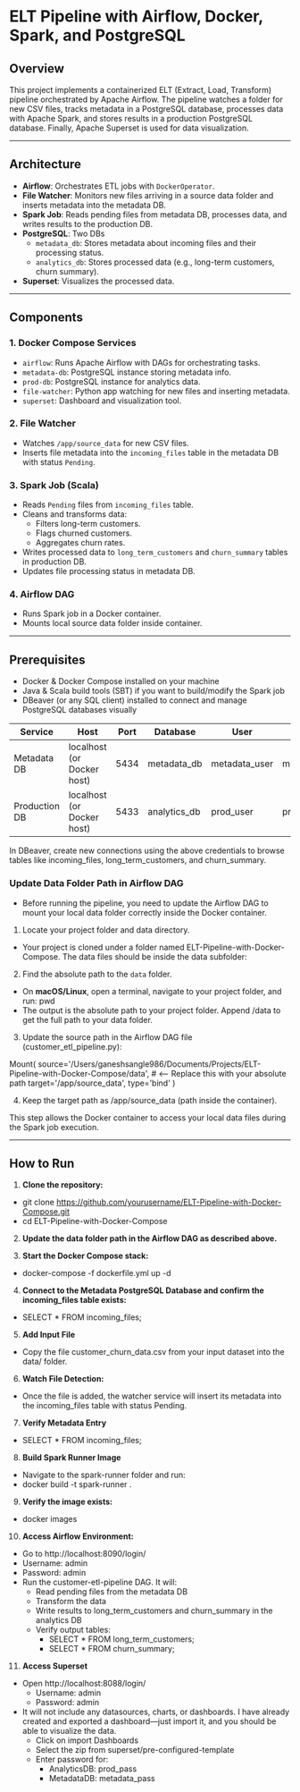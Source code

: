 # ELT Pipeline with Airflow, Docker, Spark, and PostgreSQL

## Overview

This project implements a containerized ELT (Extract, Load, Transform) pipeline orchestrated by Apache Airflow. The pipeline watches a folder for new CSV files, tracks metadata in a PostgreSQL database, processes data with Apache Spark, and stores results in a production PostgreSQL database. Finally, Apache Superset is used for data visualization.

---

## Architecture

- **Airflow**: Orchestrates ETL jobs with `DockerOperator`.
- **File Watcher**: Monitors new files arriving in a source data folder and inserts metadata into the metadata DB.
- **Spark Job**: Reads pending files from metadata DB, processes data, and writes results to the production DB.
- **PostgreSQL**: Two DBs
  - `metadata_db`: Stores metadata about incoming files and their processing status.
  - `analytics_db`: Stores processed data (e.g., long-term customers, churn summary).
- **Superset**: Visualizes the processed data.

---

## Components

### 1. Docker Compose Services

- `airflow`: Runs Apache Airflow with DAGs for orchestrating tasks.
- `metadata-db`: PostgreSQL instance storing metadata info.
- `prod-db`: PostgreSQL instance for analytics data.
- `file-watcher`: Python app watching for new files and inserting metadata.
- `superset`: Dashboard and visualization tool.

### 2. File Watcher

- Watches `/app/source_data` for new CSV files.
- Inserts file metadata into the `incoming_files` table in the metadata DB with status `Pending`.

### 3. Spark Job (Scala)

- Reads `Pending` files from `incoming_files` table.
- Cleans and transforms data:
  - Filters long-term customers.
  - Flags churned customers.
  - Aggregates churn rates.
- Writes processed data to `long_term_customers` and `churn_summary` tables in production DB.
- Updates file processing status in metadata DB.

### 4. Airflow DAG

- Runs Spark job in a Docker container.
- Mounts local source data folder inside container.

---

## Prerequisites

- Docker & Docker Compose installed on your machine
- Java & Scala build tools (SBT) if you want to build/modify the Spark job
- DBeaver (or any SQL client) installed to connect and manage PostgreSQL databases visually

| Service       | Host                       | Port | Database      | User           | Password       |
| ------------- | -------------------------- | ---- | ------------- | -------------- | -------------- |
| Metadata DB   | localhost (or Docker host) | 5434 | metadata\_db  | metadata\_user | metadata\_pass |
| Production DB | localhost (or Docker host) | 5433 | analytics\_db | prod\_user     | prod\_pass     |

In DBeaver, create new connections using the above credentials to browse tables like incoming_files, long_term_customers, and churn_summary.

### Update Data Folder Path in Airflow DAG
  - Before running the pipeline, you need to update the Airflow DAG to mount your local data folder correctly inside the Docker container.

1. Locate your project folder and data directory.
  - Your project is cloned under a folder named ELT-Pipeline-with-Docker-Compose. The data files should be inside the data subfolder:

2. Find the absolute path to the `data` folder.

  - On **macOS/Linux**, open a terminal, navigate to your project folder, and run: pwd
  - The output is the absolute path to your project folder. Append /data to get the full path to your data folder.

3. Update the source path in the Airflow DAG file (customer_etl_pipeline.py):

Mount(
    source='/Users/ganeshsangle986/Documents/Projects/ELT-Pipeline-with-Docker-Compose/data',  # <-- Replace this with your absolute path
    target='/app/source_data',
    type='bind'
)

4. Keep the target path as /app/source_data (path inside the container).

This step allows the Docker container to access your local data files during the Spark job execution.

---

## How to Run

1. **Clone the repository:**
- git clone https://github.com/yourusername/ELT-Pipeline-with-Docker-Compose.git
- cd ELT-Pipeline-with-Docker-Compose

2. **Update the data folder path in the Airflow DAG as described above.**

3. **Start the Docker Compose stack:**
- docker-compose -f dockerfile.yml up -d

4. **Connect to the Metadata PostgreSQL Database and confirm the incoming_files table exists:**
- SELECT * FROM incoming_files;

5. **Add Input File**
- Copy the file customer_churn_data.csv from your input dataset into the data/ folder.

6. **Watch File Detection:**
- Once the file is added, the watcher service will insert its metadata into the incoming_files table with status Pending.

7. **Verify Metadata Entry**
- SELECT * FROM incoming_files;

8. **Build Spark Runner Image**
- Navigate to the spark-runner folder and run:
- docker build -t spark-runner .

9. **Verify the image exists:**
- docker images

10. **Access Airflow Environment:**
- Go to http://localhost:8090/login/
- Username: admin
- Password: admin
- Run the customer-etl-pipeline DAG. It will:
  - Read pending files from the metadata DB
  - Transform the data
  - Write results to long_term_customers and churn_summary in the analytics DB
  - Verify output tables:
    - SELECT * FROM long_term_customers;
    - SELECT * FROM churn_summary;

11. **Access Superset**
- Open http://localhost:8088/login/
  - Username: admin
  - Password: admin
- It will not include any datasources, charts, or dashboards. I have already created and exported a dashboard—just import it, and you should be able to visualize the data.
  - Click on import Dashboards
  - Select the zip from superset/pre-configured-template
  - Enter password for:
    - AnalyticsDB: prod_pass
    - MetadataDB: metadata_pass